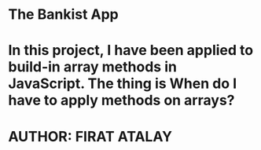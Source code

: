 # The Bankist App

# In this project, I have been applied to build-in array methods in JavaScript. The thing is When do I have to apply methods on arrays?

# AUTHOR: FIRAT ATALAY
